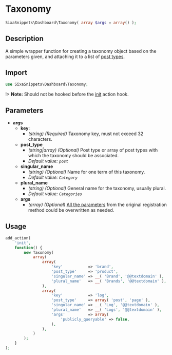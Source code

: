 # Taxonomy

```php
SixaSnippets\Dashboard\Taxonomy( array $args = array() );
```

## Description

A simple wrapper function for creating a taxonomy object based on the parameters given, and attaching it to a list of [post types](dashboard/post-type.md).

## Import

```php 
use SixaSnippets\Dashboard\Taxonomy;
```

!> **Note:** Should not be hooked before the [init](http://developer.wordpress.org/reference/hooks/init/) action hook.

## Parameters

- **args**
	- **key**:
        - *(string) (Required)* Taxonomy key, must not exceed 32 characters.
	- **post_type**
        - *(string|array) (Optional)* Post type or array of post types with which the taxonomy should be associated.
        - *Default value: `post`*
	- **singular_name**
        - *(string) (Optional)* Name for one term of this taxonomy.
        - *Default value: `Category`*
	- **plural_name**
        - *(string) (Optional)* General name for the taxonomy, usually plural.
        - *Default value: `Categories`*
	- **args**
		- *(array) (Optional)* [All the parameters](http://developer.wordpress.org/reference/functions/register_taxonomy/) from the original registration method could be overwritten as needed.

## Usage

```php
add_action(
	'init',
	function() {
		new Taxonomy(
			array(
				array(
					'key'           => 'brand',
					'post_type'     => 'product',
					'singular_name' => __( 'Brand', '@@textdomain' ),
					'plural_name'   => __( 'Brands', '@@textdomain' ),
				),
				array(
					'key'           => 'log',
					'post_type'     => array( 'post', 'page' ),
					'singular_name' => __( 'Log', '@@textdomain' ),
					'plural_name'   => __( 'Logs', '@@textdomain' ),
					'args'          => array(
						'publicly_queryable' => false,
					),
				),
			)
		);
	}
);
```